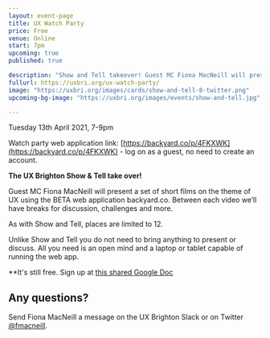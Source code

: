 ```yaml
---
layout: event-page
title: UX Watch Party
price: Free
venue: Online
start: 7pm
upcoming: true
published: true

description: "Show and Tell takeover! Guest MC Fiona MacNeill will present a set of short films on the theme of UX."
fullurl: https://uxbri.org/ux-watch-party/
image: "https://uxbri.org/images/cards/show-and-tell-8-twitter.png"
upcoming-bg-image: "https://uxbri.org/images/events/show-and-tell.jpg"

---
```


Tuesday 13th April 2021, 7-9pm

Watch party web application link: [https://backyard.co/p/4FKXWK](https://backyard.co/p/4FKXWK) - log on as a guest, no need to create an account.

**The UX Brighton Show & Tell take over!**

Guest MC Fiona MacNeill will present a set of short films on the theme of UX using the BETA web application backyard.co. Between each video we’ll have breaks for discussion, challenges and more. 

As with Show and Tell, places are limited to 12. 

Unlike Show and Tell you do not need to bring anything to present or discuss. All you need is an open mind and a laptop or tablet capable of running the web app.

**It's still free. Sign up at [this shared Google Doc](https://docs.google.com/document/d/1r23QcNURzNlRqqaWKIo-NLP7CqErkd7bRlquoh8gZtE/edit#)



## Any questions? 

Send Fiona MacNeill a message on the UX Brighton Slack or on Twitter [@fmacneill](https://twitter.com/fmacneill).
